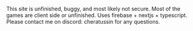 This site is unfinished, buggy, and most likely not secure. Most of the games are client side or unfinished. Uses firebase + nextjs + typescript. Please contact me on discord: cheratussin for any questions.
